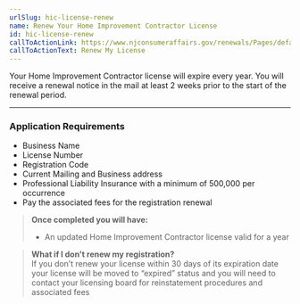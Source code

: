 ```yaml
---
urlSlug: hic-license-renew
name: Renew Your Home Improvement Contractor License
id: hic-license-renew
callToActionLink: https://www.njconsumeraffairs.gov/renewals/Pages/default.aspx
callToActionText: Renew My License
---
```

Your Home Improvement Contractor license will expire every year. You will receive a renewal notice in the mail at least 2 weeks prior to the start of the renewal period.

---
### Application Requirements
* Business Name
* License Number 
* Registration Code
* Current Mailing and Business address
* Professional Liability Insurance with a minimum of 500,000 per occurrence
* Pay the associated fees for the registration renewal

>**Once completed you will have:**  
>* An updated Home Improvement Contractor license valid for a year

>**What if I don't renew my registration?**  
If you don’t renew your license within 30 days of its expiration date your license will be moved to “expired” status and you will need to contact your licensing board for reinstatement procedures and associated fees